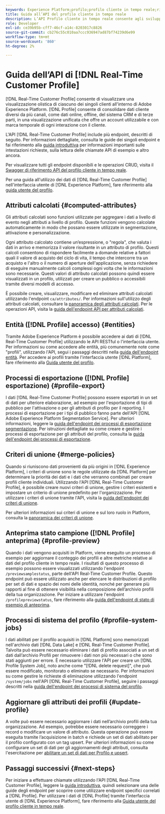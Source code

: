 ```yaml
---
keywords: Experience Platform;profilo;profilo cliente in tempo reale;risoluzione dei problemi;API;profilo unificato;profilo unificato;unificato;profilo;rtcp;abilitare profilo;abilitare profilo;abilitare profilo
title: Guida all’API del profilo cliente in tempo reale
description: L’API Profilo cliente in tempo reale consente agli sviluppatori di esplorare e utilizzare i dati del profilo, tra cui la visualizzazione dei profili, la creazione e l’aggiornamento di criteri di unione, l’esportazione o l’esempio di dati del profilo e l’eliminazione dei dati del profilo che non sono più necessari o che sono stati aggiunti per errore. Segui questa guida per scoprire come eseguire operazioni chiave utilizzando l’API.
role: Developer
exl-id: ce39b95b-cff7-46cf-a14c-8203017c8826
source-git-commit: cb276c55c010aa7ccc936947ad87bf74239d6e99
workflow-type: tm+mt
source-wordcount: '860'
ht-degree: 2%

---
```


# Guida dell’API di [!DNL Real-Time Customer Profile]

[!DNL Real-Time Customer Profile] consente di visualizzare una visualizzazione olistica di ciascuno dei singoli clienti all&#39;interno di Adobe Experience Platform. [!DNL Profile] consente di consolidare dati cliente diversi da più canali, come dati online, offline, del sistema CRM e di terze parti, in una visualizzazione unificata che offre un account utilizzabile e con marca temporale di ogni interazione con il cliente.

L&#39;API [!DNL Real-Time Customer Profile] include più endpoint, descritti di seguito. Per informazioni dettagliate, consulta le guide dei singoli endpoint e fai riferimento alla [guida introduttiva](getting-started.md) per informazioni importanti sulle intestazioni richieste, sulla lettura delle chiamate API di esempio e altro ancora.

Per visualizzare tutti gli endpoint disponibili e le operazioni CRUD, visita il [Swagger di riferimento API del profilo cliente in tempo reale](https://www.adobe.com/go/profile-apis-en).

Per una guida all&#39;utilizzo dei dati di [!DNL Real-Time Customer Profile] nell&#39;interfaccia utente di [!DNL Experience Platform], fare riferimento alla [guida utente del profilo](../ui/user-guide.md).

## Attributi calcolati {#computed-attributes}

Gli attributi calcolati sono funzioni utilizzate per aggregare i dati a livello di evento negli attributi a livello di profilo. Queste funzioni vengono calcolate automaticamente in modo che possano essere utilizzate in segmentazione, attivazione e personalizzazione.

Ogni attributo calcolato contiene un’espressione, o &quot;regola&quot;, che valuta i dati in arrivo e memorizza il valore risultante in un attributo di profilo. Questi calcoli consentono di rispondere facilmente a domande relative a fattori quali il valore di acquisto del ciclo di vita, il tempo che intercorre tra un acquisto e l&#39;altro o il numero di aperture dell&#39;applicazione, senza richiedere di eseguire manualmente calcoli complessi ogni volta che le informazioni sono necessarie. Questi valori di attributo calcolati possono quindi essere visualizzati in un profilo, utilizzati per creare un pubblico o accessibili tramite diversi modelli di accesso.

È possibile creare, visualizzare, modificare ed eliminare attributi calcolati utilizzando l&#39;endpoint `ca/attributes/`. Per informazioni sull&#39;utilizzo degli attributi calcolati, consultare la [panoramica degli attributi calcolati](../computed-attributes/overview.md). Per le operazioni API, visita la [guida dell&#39;endpoint API per attributi calcolati](../computed-attributes/api.md).

## Entità ([!DNL Profile] accesso) {#entities}

Tramite Adobe Experience Platform è possibile accedere ai dati di [!DNL Real-Time Customer Profile] utilizzando le API RESTful o l&#39;interfaccia utente. Per informazioni su come accedere alle entità, più comunemente note come &quot;profili&quot;, utilizzando l&#39;API, segui i passaggi descritti nella [guida dell&#39;endpoint entità](entities.md). Per accedere ai profili tramite l&#39;interfaccia utente [!DNL Platform], fare riferimento alla [Guida utente del profilo](../ui/user-guide.md).

## Processi di esportazione ([!DNL Profile] esportazione) {#profile-export}

I dati [!DNL Real-Time Customer Profile] possono essere esportati in un set di dati per ulteriore elaborazione, ad esempio per l&#39;esportazione di tipi di pubblico per l&#39;attivazione o per gli attributi di profilo per il reporting. I processi di esportazione per i tipi di pubblico fanno parte dell&#39;API [!DNL Adobe Experience Platform Segmentation Service]. Per ulteriori informazioni, leggere la [guida dell&#39;endpoint dei processi di esportazione segmentazione](../../profile/api/export-jobs.md). Per istruzioni dettagliate su come creare e gestire i processi di esportazione per gli attributi del profilo, consulta la [guida dell&#39;endpoint dei processi di esportazione](export-jobs.md).

## Criteri di unione {#merge-policies}

Quando si riuniscono dati provenienti da più origini in [!DNL Experience Platform], i criteri di unione sono le regole utilizzate da [!DNL Platform] per determinare la priorità dei dati e i dati che verranno combinati per creare profili cliente individuali. Utilizzando l&#39;API [!DNL Real-Time Customer Profile], è possibile creare nuovi criteri di unione, gestire i criteri esistenti e impostare un criterio di unione predefinito per l&#39;organizzazione. Per utilizzare i criteri di unione tramite l&#39;API, visita la [guida dell&#39;endpoint dei criteri di unione](merge-policies.md).

Per ulteriori informazioni sui criteri di unione e sul loro ruolo in Platform, consulta la [panoramica dei criteri di unione](../merge-policies/overview.md).

## Anteprima stato campione ([!DNL Profile] anteprima) {#profile-preview}

Quando i dati vengono acquisiti in Platform, viene eseguito un processo di esempio per aggiornare il conteggio dei profili e altre metriche relative ai dati del profilo cliente in tempo reale. I risultati di questo processo di esempio possono essere visualizzati utilizzando l&#39;endpoint `/previewsamplestatus`, parte dell&#39;API Real-Time Customer Profile. Questo endpoint può essere utilizzato anche per elencare le distribuzioni di profilo per set di dati e spazio dei nomi delle identità, nonché per generare più rapporti al fine di ottenere visibilità nella composizione dell’archivio profili della tua organizzazione.  Per iniziare a utilizzare l&#39;endpoint `/profilepreviewstatus`, fare riferimento alla [guida dell&#39;endpoint di stato di esempio di anteprima](preview-sample-status.md).

## Processi di sistema del profilo {#profile-system-jobs}

I dati abilitati per il profilo acquisiti in [!DNL Platform] sono memorizzati nell&#39;archivio dati [!DNL Data Lake] e [!DNL Real-Time Customer Profile]. Talvolta può essere necessario eliminare i dati di profilo associati a un set di dati dall’archivio Profili per rimuovere i dati non più necessari o che sono stati aggiunti per errore. È necessario utilizzare l&#39;API per creare un [!DNL Profile System Job], noto anche come &quot;[!DNL delete request]&quot;, che può essere modificato, monitorato o eliminato se necessario. Per informazioni su come gestire le richieste di eliminazione utilizzando l&#39;endpoint `/system/jobs` nell&#39;API [!DNL Real-Time Customer Profile], seguire i passaggi descritti nella [guida dell&#39;endpoint dei processi di sistema del profilo](profile-system-jobs.md).

## Aggiornare gli attributi dei profili {#update-profile}

A volte può essere necessario aggiornare i dati nell’archivio profili della tua organizzazione. Ad esempio, potrebbe essere necessario correggere i record o modificare un valore di attributo. Questa operazione può essere eseguita tramite l’acquisizione in batch e richiede un set di dati abilitato per il profilo configurato con un tag upsert. Per ulteriori informazioni su come configurare un set di dati per gli aggiornamenti degli attributi, consulta l&#39;esercitazione per [abilitare un set di dati per Profilo e upsert](../../catalog/datasets/enable-upsert.md).

## Passaggi successivi {#next-steps}

Per iniziare a effettuare chiamate utilizzando l&#39;API [!DNL Real-Time Customer Profile], leggere la [guida introduttiva](getting-started.md), quindi selezionare una delle guide degli endpoint per scoprire come utilizzare endpoint specifici correlati a [!DNL Profile]. Per utilizzare i dati di [!DNL Profile] tramite l&#39;interfaccia utente di [!DNL Experience Platform], fare riferimento alla [Guida utente del profilo cliente in tempo reale](../ui/user-guide.md).

